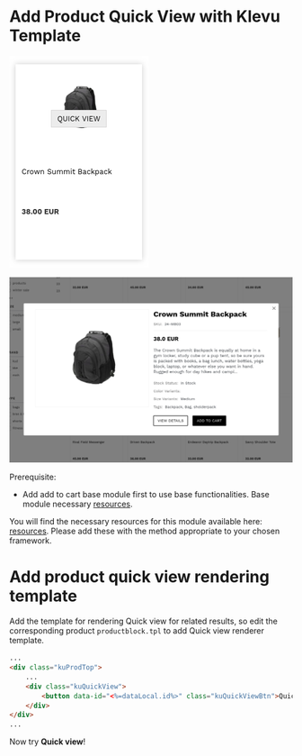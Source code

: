 # Add Product Quick View with Klevu Template

![Quick-view product-grid](/modules/product-quick-view/images/product-grid.png) 

![Quick-view template](/modules/product-quick-view/images/product-quick-view.png) 

Prerequisite:
- Add add to cart base module first to use base functionalities. Base module necessary [resources](/modules/add-to-cart/resources).

You will find the necessary resources for this module available here:
[resources](/modules/product-quick-view/resources). Please add these with the
method appropriate to your chosen framework. 

# Add product quick view rendering template

Add the template for rendering Quick view for related results,
so edit the corresponding product `productblock.tpl` to add Quick view renderer template.


```html
...
<div class="kuProdTop">
    ...
    <div class="kuQuickView">
        <button data-id="<%=dataLocal.id%>" class="kuQuickViewBtn">Quick view</button>
    </div>
</div>
...
```

Now try **Quick view**!
